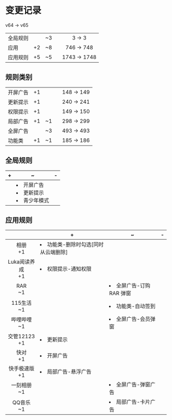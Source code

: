 # 变更记录

v64 -> v65

||||||
|-|:-:|:-:|:-:|:-:|
|全局规则||~3||3 -> 3|
|应用|+2|~8||746 -> 748|
|应用规则|+5|~5||1743 -> 1748|

## 规则类别

||||||
|-|:-:|:-:|:-:|:-:|
|开屏广告|+1|||148 -> 149|
|更新提示|+1|||240 -> 241|
|权限提示|+1|||149 -> 150|
|局部广告|+1|~1||298 -> 299|
|全屏广告||~3||493 -> 493|
|功能类|+1|~1||185 -> 186|

## 全局规则

|+|~|-|
|-|-|-|
||<li>开屏广告<li>更新提示<li>青少年模式||

## 应用规则

||+|~|-|
|:-:|-|-|-|
|相册<br>+1|<li>功能类-删除时勾选[同时从云端删除]|||
|Luka阅读养成<br>+1|<li>权限提示-通知权限|||
|RAR<br>~1||<li>全屏广告-订购 RAR 弹窗||
|115生活<br>~1||<li>功能类-自动签到||
|哔哩哔哩<br>~1||<li>全屏广告-会员弹窗||
|交管12123<br>+1|<li>更新提示|||
|快对<br>+1|<li>开屏广告|||
|快手极速版<br>+1|<li>局部广告-悬浮广告|||
|一刻相册<br>~1||<li>全屏广告-弹窗广告||
|QQ音乐<br>~1||<li>局部广告-卡片广告||

